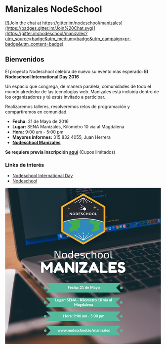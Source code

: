 # Manizales NodeSchool

[![Join the chat at https://gitter.im/nodeschool/manizales](https://badges.gitter.im/Join%20Chat.svg)](https://gitter.im/nodeschool/manizales?utm_source=badge&utm_medium=badge&utm_campaign=pr-badge&utm_content=badge)

## Bienvenidos
El proyecto Nodeschool celebra de nuevo su evento más esperado: 
**El Nodeschool International Day 2016**

Un espacio que congrega, de manera paralela, comunidades de todo el mundo alrededor de las tecnologías web.
Manizales está incluida dentro de los organizadores y tú estás invitado a participar.

Realizaremos talleres, resolveremos retos de programación y compartiremos en comunidad.

- **Fecha:** 21 de Mayo de 2016
- **Lugar:** SENA Manizales, Kilometro 10 vía al Magdalena
- **Hora:** 9:00 am - 5:00 pm
- **Mayores informes:** 315 832 4055, Juan Herrera
- [**Nodeschool Manizales**](http://nodeschool.io/manizales/)

**Se requiere previa inscripción [aquí](http://www.meetup.com/ManizalesDev/)** (Cupos limitados)

### Links de interés
- [Nodeschool International Day](http://nodeschool.io/international-day/)
- [Nodeschool](http://nodeschool.io/)

![Difusion](https://github.com/nodeschool/manizales/blob/master/difusion.png)

